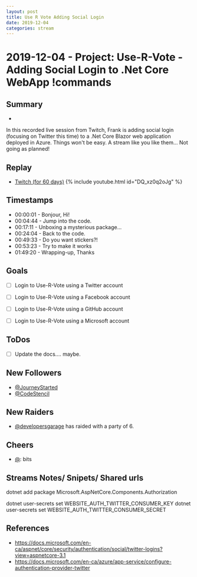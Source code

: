 ```yaml
---
layout: post
title: Use R Vote Adding Social Login
date: 2019-12-04
categories: stream
---
```



# 2019-12-04 - Project: Use-R-Vote - Adding Social Login to .Net Core WebApp !commands

## Summary
-

In this recorded live session from Twitch, Frank is adding social login (focusing on Twitter this time) to a .Net Core Blazor web application deployed in Azure. Things won't be easy. A stream like you like them... Not going as planned!  

## Replay


- [Twitch (for 60 days)](https://www.twitch.tv/videos/517088126)
{% include youtube.html id="DQ_xz0q2oJg" %}
<br/><!--more-->


## Timestamps


- 00:00:01 - Bonjour, Hi!
- 00:04:44 - Jump into the code.
- 00:17:11 - Unboxing a mysterious package... 
- 00:24:04 - Back to the code.
- 00:49:33 - Do you want stickers?!
- 00:53:23 - Try to make it works
- 01:49:20 - Wrapping-up, Thanks 


Goals
-----

- [ ] Login to Use-R-Vote using a Twitter account
- [ ] Login to Use-R-Vote using a Facebook account
- [ ] Login to Use-R-Vote using a GitHub account
- [ ] Login to Use-R-Vote using a Microsoft account


ToDos
-----
- [ ] Update the docs.... maybe.


New Followers
-------------

- [@JourneyStarted](https://www.twitch.tv/JourneyStarted)
- [@CodeStencil](https://www.twitch.tv/CodeStencil)


New Raiders
---------------

- [@developersgarage](https://www.twitch.tv/developersgarage)  has raided with a party of 6.



Cheers
------

- [@](https://www.twitch.tv/):  bits



Streams Notes/ Snipets/ Shared urls
-----------------------------------

dotnet add package  Microsoft.AspNetCore.Components.Authorization

dotnet user-secrets set WEBSITE_AUTH_TWITTER_CONSUMER_KEY <Key>
dotnet user-secrets set WEBSITE_AUTH_TWITTER_CONSUMER_SECRET <Secret>


References
----------

- https://docs.microsoft.com/en-ca/aspnet/core/security/authentication/social/twitter-logins?view=aspnetcore-3.1
- https://docs.microsoft.com/en-ca/azure/app-service/configure-authentication-provider-twitter
